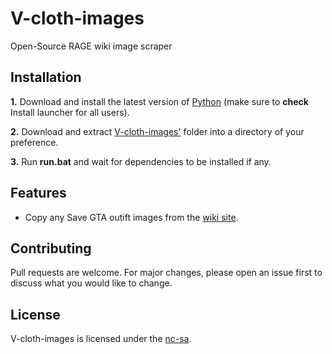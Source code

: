 # V-cloth-images
Open-Source RAGE wiki image scraper

## Installation
**1.** Download and install the latest version of [Python](https://www.python.org/downloads/) (make sure to **check** Install launcher for all users).

**2.** Download and extract [V-cloth-images'](https://github.com/ehhbased/ragewiki-img-scraper/archive/refs/heads/master.zip) folder into a directory of your preference.

**3.** Run **run.bat** and wait for dependencies to be installed if any.

## Features
- Copy any Save GTA outift images from the [wiki site](https://wiki.rage.mp/index.php?title=Clothes).

## Contributing
Pull requests are welcome. For major changes, please open an issue first to discuss what you would like to change.

## License
V-cloth-images is licensed under the [nc-sa](https://creativecommons.org/licenses/by-nc-sa/4.0/).